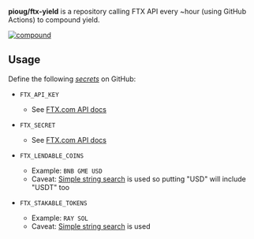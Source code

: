 **pioug/ftx-yield** is a repository calling FTX API every ~hour (using GitHub Actions) to compound yield.

[![compound](https://github.com/pioug/ftx-yield/actions/workflows/compound.yml/badge.svg)](https://github.com/pioug/ftx-yield/actions/workflows/compound.yml)

## Usage

Define the following [_secrets_](https://docs.github.com/en/actions/reference/encrypted-secrets) on GitHub:

- `FTX_API_KEY`

  - See [FTX.com API docs](https://help.ftx.com/hc/en-us/articles/360028807171-API-docs)

- `FTX_SECRET`

  - See [FTX.com API docs](https://help.ftx.com/hc/en-us/articles/360028807171-API-docs)

- `FTX_LENDABLE_COINS`

  - Example: `BNB GME USD`
  - Caveat: [Simple string search](https://developer.mozilla.org/en-US/docs/Web/JavaScript/Reference/Global_Objects/String/includes) is used so putting "USD" will include "USDT" too

- `FTX_STAKABLE_TOKENS`

  - Example: `RAY SOL`
  - Caveat: [Simple string search](https://developer.mozilla.org/en-US/docs/Web/JavaScript/Reference/Global_Objects/String/includes) is used
